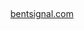 <br /><div align="center"><a href="https://www.bentsignal.com" target="_blank">bentsignal.com</a></div>
